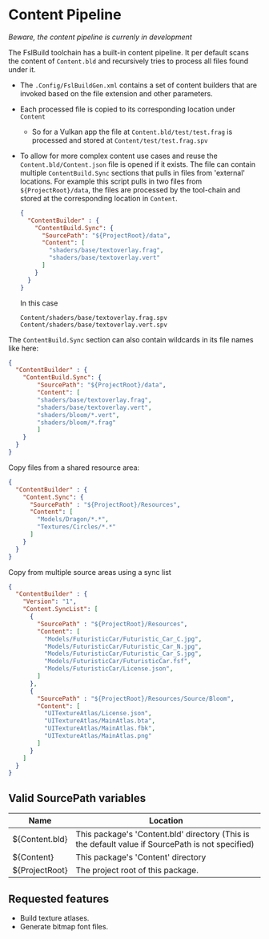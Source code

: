 # Content Pipeline

*Beware, the content pipeline is currenly in development*

The FslBuild toolchain has a built-in content pipeline. It per default scans the content of `Content.bld` and
recursively tries to process all files found under it.

- The `.Config/FslBuildGen.xml` contains a set of content builders that are invoked based on the file extension and other parameters.
- Each processed file is copied to its corresponding location under `Content`
  - So for a Vulkan app the file at `Content.bld/test/test.frag` is processed and stored at `Content/test/test.frag.spv`
- To allow for more complex content use cases and reuse the `Content.bld/Content.json` file is opened if it exists.
  The file can contain multiple `ContentBuild.Sync` sections that pulls in files from 'external' locations.
  For example this script pulls in two files from `${ProjectRoot}/data`, the files are processed by the tool-chain and
  stored at the corresponding location in `Content`.
    ```json
    {
      "ContentBuilder" : {
        "ContentBuild.Sync": {
          "SourcePath": "${ProjectRoot}/data",
          "Content": [
            "shaders/base/textoverlay.frag",
            "shaders/base/textoverlay.vert"
          ]
        }
      }
    }
    ```
  In this case

    ```
    Content/shaders/base/textoverlay.frag.spv
    Content/shaders/base/textoverlay.vert.spv
    ```

The `ContentBuild.Sync` section can also contain wildcards in its file names like here:

```json
{
  "ContentBuilder" : {
    "ContentBuild.Sync": {
        "SourcePath": "${ProjectRoot}/data",
        "Content": [
        "shaders/base/textoverlay.frag",
        "shaders/base/textoverlay.vert",
        "shaders/bloom/*.vert",
        "shaders/bloom/*.frag"
        ]
    }
  }
}
```

Copy files from a shared resource area:

```json
{
  "ContentBuilder" : {
    "Content.Sync": {
      "SourcePath" : "${ProjectRoot}/Resources",
      "Content": [
        "Models/Dragon/*.*",
        "Textures/Circles/*.*"
      ]
    }
  }
}
```

Copy from multiple source areas using a sync list

```json
{
  "ContentBuilder" : {
    "Version": "1",
    "Content.SyncList": [
      {
        "SourcePath" : "${ProjectRoot}/Resources",
        "Content": [
          "Models/FuturisticCar/Futuristic_Car_C.jpg",
          "Models/FuturisticCar/Futuristic_Car_N.jpg",
          "Models/FuturisticCar/Futuristic_Car_S.jpg",
          "Models/FuturisticCar/FuturisticCar.fsf",
          "Models/FuturisticCar/License.json",
        ]
      },
      {
        "SourcePath" : "${ProjectRoot}/Resources/Source/Bloom",
        "Content": [
          "UITextureAtlas/License.json",
          "UITextureAtlas/MainAtlas.bta",
          "UITextureAtlas/MainAtlas.fbk",
          "UITextureAtlas/MainAtlas.png"
        ]
      }
    ]
  }
}
```


## Valid SourcePath variables

Name            | Location
----------------|----------
$\{Content.bld} | This package's 'Content.bld' directory (This is the default value if SourcePath is not specified)
$\{Content}     | This package's 'Content' directory
$\{ProjectRoot} | The project root of this package.

## Requested features

- Build texture atlases.
- Generate bitmap font files.
